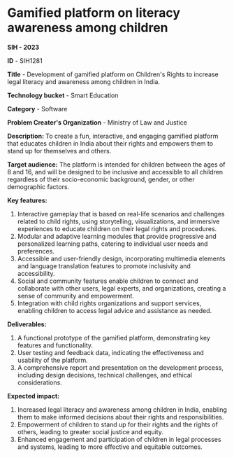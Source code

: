 # Gamified platform on literacy awareness among children

**SIH - 2023**

**ID** - SIH1281

**Title** - Development of gamified platform on Children's Rights to increase legal literacy and awareness among children in India.

**Technology bucket** - Smart Education

**Category** - Software

**Problem Creater's Organization** - Ministry of Law and Justice

**Description:**
To create a fun, interactive, and engaging gamified platform that educates children in India about their rights and empowers them to stand up for themselves and others.

**Target audience:** The platform is intended for children between the ages of 8 and 16, and will be designed to be inclusive and accessible to all children regardless of their socio-economic background, gender, or other demographic factors.

**Key features:**
1. Interactive gameplay that is based on real-life scenarios and challenges related to child rights, using storytelling, visualizations, and immersive experiences to educate children on their legal rights and procedures.
2. Modular and adaptive learning modules that provide progressive and personalized learning paths, catering to individual user needs and preferences.
3. Accessible and user-friendly design, incorporating multimedia elements and language translation features to promote inclusivity and accessibility.
4. Social and community features enable children to connect and collaborate with other users, legal experts, and organizations, creating a sense of community and empowerment.
5. Integration with child rights organizations and support services, enabling children to access legal advice and assistance as needed.

**Deliverables:**
1. A functional prototype of the gamified platform, demonstrating key features and functionality.
2. User testing and feedback data, indicating the effectiveness and usability of the platform.
3. A comprehensive report and presentation on the development process, including design decisions, technical challenges, and ethical considerations.

**Expected impact:**
1. Increased legal literacy and awareness among children in India, enabling them to make informed decisions about their rights and responsibilities.
2. Empowerment of children to stand up for their rights and the rights of others, leading to greater social justice and equity.
3. Enhanced engagement and participation of children in legal processes and systems, leading to more effective and equitable outcomes.
